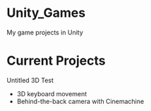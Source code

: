 # Unity_Games
My game projects in Unity

# Current Projects
Untitled 3D Test
- 3D keyboard movement
- Behind-the-back camera with Cinemachine
